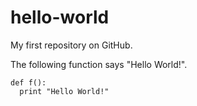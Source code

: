 # hello-world
My first repository on GitHub.

The following function says "Hello World!".

```
def f():
  print "Hello World!"
```
